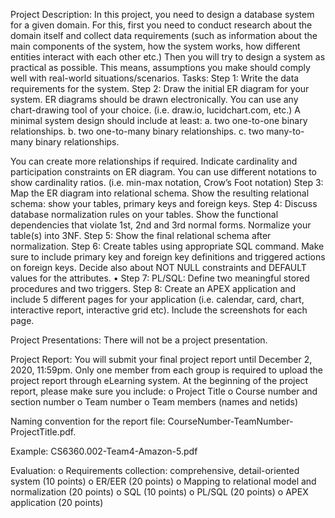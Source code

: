 Project Description:
In this project, you need to design a database system for a given domain. For this, first you need to conduct research about the domain itself and collect data requirements (such as information about the main components of the system, how the system works, how different entities interact with each other etc.) Then you will try to design a system as practical as possible. This means, assumptions you make should comply well with real-world situations/scenarios. 
Tasks:
Step 1: Write the data requirements for the system.
Step 2: Draw the initial ER diagram for your system. ER diagrams should be drawn electronically. You can use any chart-drawing tool of your choice. (i.e. draw.io, lucidchart.com, etc.)
A minimal system design should include at least: 
a. two one-to-one binary relationships.
b. two one-to-many binary relationships.
c. two many-to-many binary relationships.

You can create more relationships if required.
Indicate cardinality and participation constraints on ER diagram. You can use different notations to show cardinality ratios. (i.e.  min-max notation, Crow’s Foot notation)
Step 3: Map the ER diagram into relational schema. Show the resulting relational schema: show your tables, primary keys and foreign keys.
Step 4: Discuss database normalization rules on your tables. Show the functional dependencies that violate 1st, 2nd and 3rd normal forms. Normalize your table(s) into 3NF.
Step 5: Show the final relational schema after normalization.
Step 6: Create tables using appropriate SQL command. Make sure to include primary key and foreign key definitions and triggered actions on foreign keys. Decide also about NOT NULL constraints and DEFAULT values for the attributes. 
•	Step 7: PL/SQL: Define two meaningful stored procedures and two triggers.
Step 8: Create an APEX application and include 5 different pages for your application (i.e. calendar, card, chart, interactive report, interactive grid etc). Include the screenshots for each page. 

Project Presentations: 
There will not be a project presentation.

Project Report:
You will submit your final project report until December 2, 2020, 11:59pm. 
Only one member from each group is required to upload the project report through eLearning system. 
At the beginning of the project report, please make sure you include: 
o	Project Title
o	Course number and section number
o	Team number
o	Team members (names and netids)

Naming convention for the report file: CourseNumber-TeamNumber-ProjectTitle.pdf.

Example: CS6360.002-Team4-Amazon-5.pdf

Evaluation:
o	Requirements collection: comprehensive, detail-oriented system (10 points)
o	ER/EER (20 points)
o	Mapping to relational model and normalization (20 points)
o	SQL (10 points)
o	PL/SQL (20 points)
o	APEX application (20 points)
